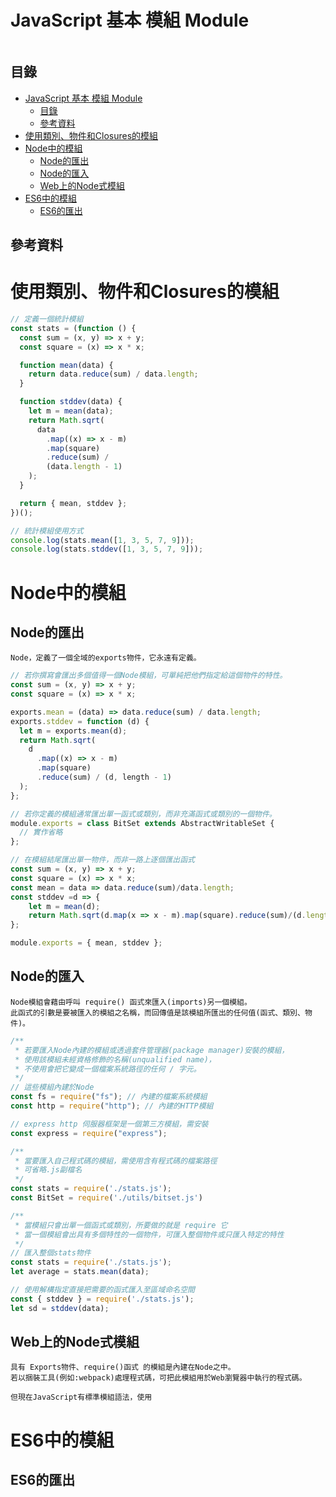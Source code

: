 # JavaScript 基本 模組 Module

```
```

## 目錄

- [JavaScript 基本 模組 Module](#javascript-基本-模組-module)
	- [目錄](#目錄)
	- [參考資料](#參考資料)
- [使用類別、物件和Closures的模組](#使用類別物件和closures的模組)
- [Node中的模組](#node中的模組)
	- [Node的匯出](#node的匯出)
	- [Node的匯入](#node的匯入)
	- [Web上的Node式模組](#web上的node式模組)
- [ES6中的模組](#es6中的模組)
	- [ES6的匯出](#es6的匯出)

## 參考資料

[]()

# 使用類別、物件和Closures的模組

```JavaScript
// 定義一個統計模組
const stats = (function () {
  const sum = (x, y) => x + y;
  const square = (x) => x * x;

  function mean(data) {
    return data.reduce(sum) / data.length;
  }

  function stddev(data) {
    let m = mean(data);
    return Math.sqrt(
      data
        .map((x) => x - m)
        .map(square)
        .reduce(sum) /
        (data.length - 1)
    );
  }

  return { mean, stddev };
})();

// 統計模組使用方式
console.log(stats.mean([1, 3, 5, 7, 9]));
console.log(stats.stddev([1, 3, 5, 7, 9]));
```

# Node中的模組

## Node的匯出

```
Node，定義了一個全域的exports物件，它永遠有定義。
```

```JavaScript
// 若你撰寫會匯出多個值得一個Node模組，可單純把他們指定給這個物件的特性。
const sum = (x, y) => x + y;
const square = (x) => x * x;

exports.mean = (data) => data.reduce(sum) / data.length;
exports.stddev = function (d) {
  let m = exports.mean(d);
  return Math.sqrt(
    d
      .map((x) => x - m)
      .map(square)
      .reduce(sum) / (d, length - 1)
  );
};
```

```JavaScript
// 若你定義的模組通常匯出單一函式或類別，而非充滿函式或類別的一個物件。
module.exports = class BitSet extends AbstractWritableSet {
  // 實作省略
};
```

```JavaScript
// 在模組結尾匯出單一物件，而非一路上逐個匯出函式
const sum = (x, y) => x + y;
const square = (x) => x * x;
const mean = data => data.reduce(sum)/data.length;
const stddev =d => {
	let m = mean(d);
	return Math.sqrt(d.map(x => x - m).map(square).reduce(sum)/(d.length - 1));
};

module.exports = { mean, stddev };
```

## Node的匯入

```
Node模組會藉由呼叫 require() 函式來匯入(imports)另一個模組。
此函式的引數是要被匯入的模組之名稱，而回傳值是該模組所匯出的任何值(函式、類別、物件)。
```

```JavaScript
/**
 * 若要匯入Node內建的模組或透過套件管理器(package manager)安裝的模組，
 * 使用該模組未經資格修飾的名稱(unqualified name)，
 * 不使用會把它變成一個檔案系統路徑的任何 / 字元。
 */
// 這些模組內建於Node
const fs = require("fs"); // 內建的檔案系統模組
const http = require("http"); // 內建的HTTP模組

// express http 伺服器框架是一個第三方模組，需安裝
const express = require("express");
```

```JavaScript
/**
 * 當要匯入自己程式碼的模組，需使用含有程式碼的檔案路徑
 * 可省略.js副檔名
 */
const stats = require('./stats.js');
const BitSet = require('./utils/bitset.js')
```

```JavaScript
/**
 * 當模組只會出單一個函式或類別，所要做的就是 require 它
 * 當一個模組會出具有多個特性的一個物件，可匯入整個物件或只匯入特定的特性
 */
// 匯入整個stats物件
const stats = require('./stats.js');
let average = stats.mean(data);

// 使用解構指定直接把需要的函式匯入至區域命名空間
const { stddev } = require('./stats.js');
let sd = stddev(data);
```

## Web上的Node式模組

```
具有 Exports物件、require()函式 的模組是內建在Node之中。
若以捆裝工具(例如:webpack)處理程式碼，可把此模組用於Web瀏覽器中執行的程式碼。

但現在JavaScript有標準模組語法，使用
```

# ES6中的模組

## ES6的匯出

```
```